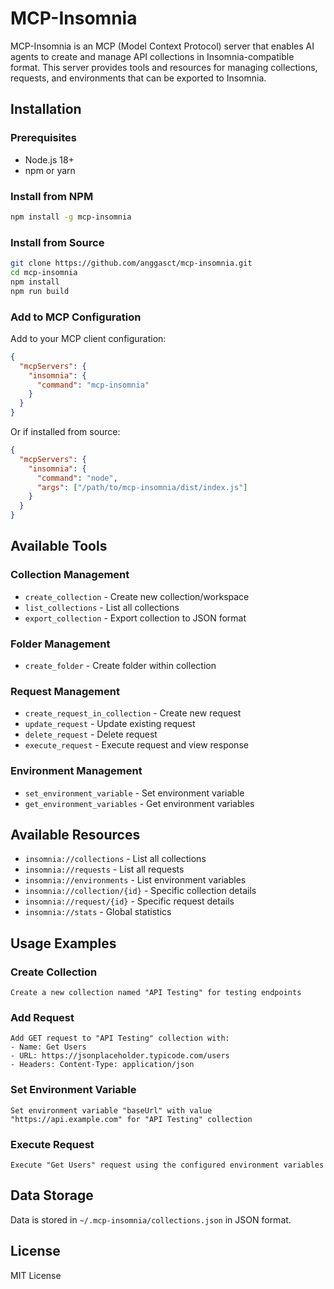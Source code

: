 # MCP-Insomnia

MCP-Insomnia is an MCP (Model Context Protocol) server that enables AI agents to create and manage API collections in Insomnia-compatible format. This server provides tools and resources for managing collections, requests, and environments that can be exported to Insomnia.

## Installation

### Prerequisites

- Node.js 18+
- npm or yarn

### Install from NPM

```bash
npm install -g mcp-insomnia
```

### Install from Source

```bash
git clone https://github.com/anggasct/mcp-insomnia.git
cd mcp-insomnia
npm install
npm run build
```

### Add to MCP Configuration

Add to your MCP client configuration:

```json
{
  "mcpServers": {
    "insomnia": {
      "command": "mcp-insomnia"
    }
  }
}
```

Or if installed from source:

```json
{
  "mcpServers": {
    "insomnia": {
      "command": "node",
      "args": ["/path/to/mcp-insomnia/dist/index.js"]
    }
  }
}
```

## Available Tools

### Collection Management

- `create_collection` - Create new collection/workspace
- `list_collections` - List all collections
- `export_collection` - Export collection to JSON format

### Folder Management  

- `create_folder` - Create folder within collection

### Request Management

- `create_request_in_collection` - Create new request
- `update_request` - Update existing request
- `delete_request` - Delete request
- `execute_request` - Execute request and view response

### Environment Management

- `set_environment_variable` - Set environment variable
- `get_environment_variables` - Get environment variables

## Available Resources

- `insomnia://collections` - List all collections
- `insomnia://requests` - List all requests  
- `insomnia://environments` - List environment variables
- `insomnia://collection/{id}` - Specific collection details
- `insomnia://request/{id}` - Specific request details
- `insomnia://stats` - Global statistics

## Usage Examples

### Create Collection

```
Create a new collection named "API Testing" for testing endpoints
```

### Add Request

```
Add GET request to "API Testing" collection with:
- Name: Get Users
- URL: https://jsonplaceholder.typicode.com/users
- Headers: Content-Type: application/json
```

### Set Environment Variable

```
Set environment variable "baseUrl" with value "https://api.example.com" for "API Testing" collection
```

### Execute Request

```
Execute "Get Users" request using the configured environment variables
```

## Data Storage

Data is stored in `~/.mcp-insomnia/collections.json` in JSON format.

## License

MIT License
